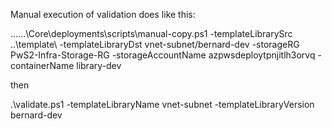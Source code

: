 Manual execution of validation does like this:

..\..\..\Core\deployments\scripts\manual-copy.ps1 -templateLibrarySrc ..\template\ -templateLibraryDst vnet-subnet/bernard-dev -storageRG PwS2-Infra-Storage-RG -storageAccountName azpwsdeploytpnjitlh3orvq -containerName library-dev

then

.\validate.ps1 -templateLibraryName vnet-subnet -templateLibraryVersion bernard-dev